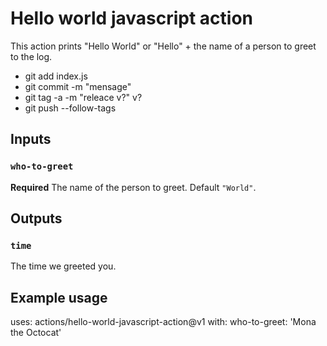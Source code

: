 
# Hello world javascript action

This action prints "Hello World" or "Hello" + the name of a person to greet to the log.

- git add index.js
- git commit -m "mensage"
- git tag -a -m "releace v?" v?
- git push --follow-tags

## Inputs

### `who-to-greet`

**Required** The name of the person to greet. Default `"World"`.

## Outputs

### `time`

The time we greeted you.

## Example usage

uses: actions/hello-world-javascript-action@v1
with:
  who-to-greet: 'Mona the Octocat'
